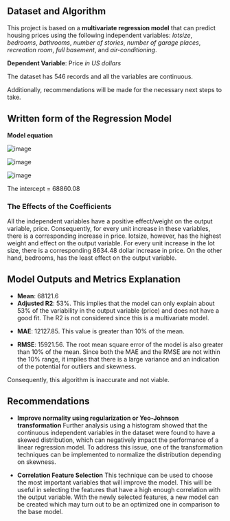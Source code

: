 ## Dataset and Algorithm
This project is based on a **multivariate regression model** that can predict housing prices using the following independent variables: *lotsize*, *bedrooms*, *bathrooms*, *number of stories*, *number of garage places*, *recreation room*, *full basement*, and *air-conditioning*. 

**Dependent Variable**: Price *in US dollars*

The dataset has 546 records and all the variables are continuous.

Additionally, recommendations will be made for the necessary next steps to take.

## Written form of the Regression Model
**Model equation**

![image](https://user-images.githubusercontent.com/121362860/225081971-df3ac138-5283-4256-a42f-9932be0d9f54.png)

![image](https://user-images.githubusercontent.com/121362860/225081818-6432af18-9a15-4014-94a2-b07b51e33fda.png)

![image](https://user-images.githubusercontent.com/121362860/225081577-8403db82-7661-48af-b2cc-604656979389.png)

The intercept = 68860.08

### The Effects of the Coefficients
All the independent variables have a positive effect/weight on the output variable, price. Consequently, for every unit increase in these variables, there is a corresponding increase in price. Iotsize, however, has the highest weight and effect on the output variable. For every unit increase in the lot size, there is a corresponding 8634.48 dollar increase in price. On the other hand, bedrooms, has the least effect on the output variable. 

## Model Outputs and Metrics Explanation
* **Mean**: 68121.6
* **Adjusted R2**: 53%. This implies that the model can only explain about 53% of the variability in the output variable (price) and does not have a good fit. The R2 is not considered since this is a multivariate model.
+ **MAE**: 12127.85. This value is greater than 10% of the mean.
- **RMSE**: 15921.56. The root mean square error of the model is also greater than 10% of the mean.
Since both the MAE and the RMSE are not within the 10% range, it implies that there is a large variance and an indication of the potential for outliers and skewness.

Consequently, this algorithm is inaccurate and not viable.

## Recommendations
* **Improve normality using regularization or Yeo-Johnson transformation**
Further analysis using a histogram showed that the continuous independent variables in the dataset were found to have a skewed distribution, which can negatively impact the performance of a linear regression model. To address this issue, one of the transformation techniques can be implemented to normalize the distribution depending on skewness.
+ **Correlation Feature Selection**
This technique can be used to choose the most important variables that will improve the model. This will be useful in selecting the features that have a high enough correlation with the output variable. With the newly selected features, a new model can be created which may turn out to be an optimized one in comparison to the base model.






















